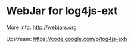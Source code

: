 WebJar for log4js-ext
=====================

More info: http://webjars.org

Upstream: https://code.google.com/p/log4js-ext/

